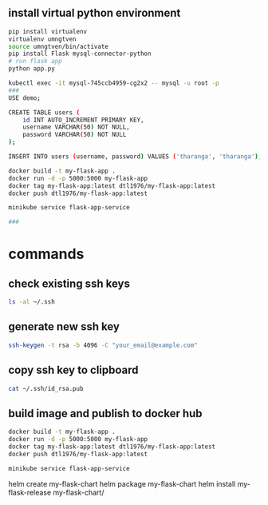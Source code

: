 ## install virtual python environment
```bash
pip install virtualenv
virtualenv umngtven
source umngtven/bin/activate
pip install Flask mysql-connector-python
# run flask app
python app.py
```

```bash
kubectl exec -it mysql-745ccb4959-cg2x2 -- mysql -u root -p
###
USE demo;

CREATE TABLE users (
    id INT AUTO_INCREMENT PRIMARY KEY,
    username VARCHAR(50) NOT NULL,
    password VARCHAR(50) NOT NULL
);

INSERT INTO users (username, password) VALUES ('tharanga', 'tharanga');

docker build -t my-flask-app .
docker run -d -p 5000:5000 my-flask-app
docker tag my-flask-app:latest dtl1976/my-flask-app:latest
docker push dtl1976/my-flask-app:latest

minikube service flask-app-service

###
```
# commands
## check existing ssh keys
```bash
ls -al ~/.ssh
```
## generate new ssh key
```bash
ssh-keygen -t rsa -b 4096 -C "your_email@example.com"
```
## copy ssh key to clipboard
```bash
cat ~/.ssh/id_rsa.pub
```
## build image and publish to docker hub
```bash
docker build -t my-flask-app .
docker run -d -p 5000:5000 my-flask-app
docker tag my-flask-app:latest dtl1976/my-flask-app:latest
docker push dtl1976/my-flask-app:latest

minikube service flask-app-service
```
helm create my-flask-chart
helm package my-flask-chart
helm install my-flask-release my-flask-chart/
